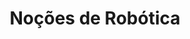 ---
title: Noções de Robótica
tags: [robótica, arduino]
style: fill
color: info
description: Aulas de noções de Robótica com Arduino na Escola Profissional
external_url: https://jocile.com/aulas/aulas/#rob%C3%B3tica
---